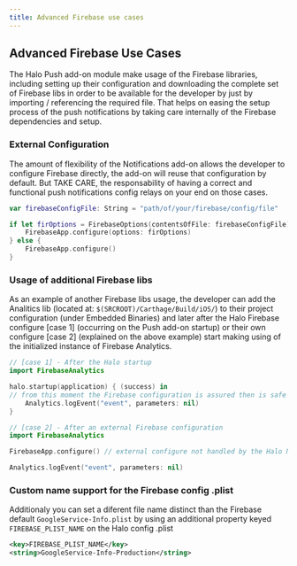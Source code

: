 ```yaml
---
title: Advanced Firebase use cases
---
```


## Advanced Firebase Use Cases

The Halo Push add-on module make usage of the Firebase libraries, including setting up their configuration and 
downloading the complete set of Firebase libs in order to be available for the developer by just by importing / 
referencing the required file. That helps on easing the setup process of the push notifications by taking care 
internally of the Firebase dependencies and setup.


### External Configuration

The amount of flexibility of the Notifications add-on allows the developer to configure Firebase directly, the add-on will reuse that configuration by default. But TAKE CARE, the responsability of having a correct and functional push notifications config relays on your end on those cases. 

```swift
var firebaseConfigFile: String = "path/of/your/firebase/config/file"

if let firOptions = FirebaseOptions(contentsOfFile: firebaseConfigFile) {
    FirebaseApp.configure(options: firOptions)
} else {
    FirebaseApp.configure()
}
```


### Usage of additional Firebase libs

As an example of another Firebase libs usage, the developer can add the Analitics lib (located at: 
`$(SRCROOT)/Carthage/Build/iOS/`) to their project configuration (under Embedded Binaries) and later after the
Halo Firebase configure [case 1] (occurring on the Push add-on startup) or their own configure [case 2] (explained 
on the above example) start making using of the initialized instance of Firebase Analytics. 

```swift
// [case 1] - After the Halo startup
import FirebaseAnalytics

halo.startup(application) { (success) in
// from this moment the Firebase configuration is assured then is safe to make use of any other Firebase lib
    Analytics.logEvent("event", parameters: nil)
}
```

```swift
// [case 2] - After an external Firebase configuration
import FirebaseAnalytics

FirebaseApp.configure() // external configure not handled by the Halo Notifications SDK

Analytics.logEvent("event", parameters: nil)
```


### Custom name support for the Firebase config .plist 

Additionaly you can set a diferent file name distinct than the Firebase default `GoogleService-Info.plist` by using an additional property keyed `FIREBASE_PLIST_NAME` on the Halo config .plist

```xml
<key>FIREBASE_PLIST_NAME</key>
<string>GoogleService-Info-Production</string>
```
